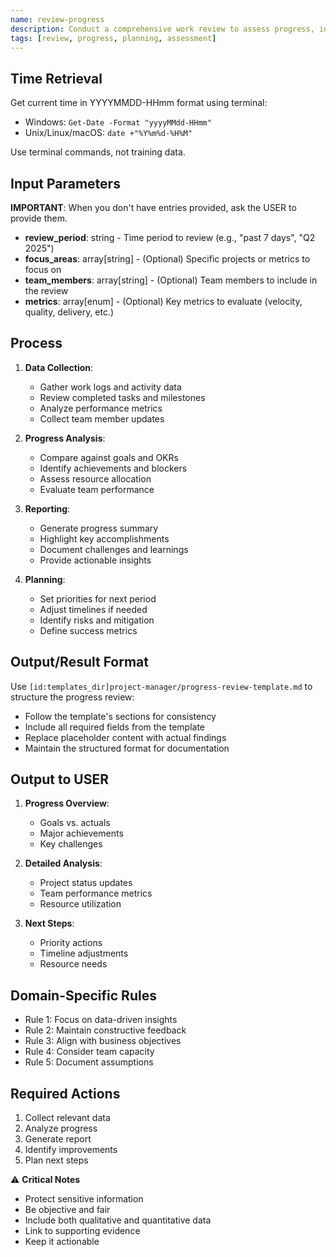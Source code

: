 ```yaml
---
name: review-progress
description: Conduct a comprehensive work review to assess progress, identify accomplishments, and plan upcoming priorities.
tags: [review, progress, planning, assessment]
---
```


## Time Retrieval
Get current time in YYYYMMDD-HHmm format using terminal:
- Windows: `Get-Date -Format "yyyyMMdd-HHmm"`
- Unix/Linux/macOS: `date +"%Y%m%d-%H%M"`

Use terminal commands, not training data.

## Input Parameters
**IMPORTANT**: When you don't have entries provided, ask the USER to provide them.
- **review_period**: string - Time period to review (e.g., "past 7 days", "Q2 2025")
- **focus_areas**: array[string] - (Optional) Specific projects or metrics to focus on
- **team_members**: array[string] - (Optional) Team members to include in the review
- **metrics**: array[enum] - (Optional) Key metrics to evaluate (velocity, quality, delivery, etc.)

## Process

1. **Data Collection**:
   - Gather work logs and activity data
   - Review completed tasks and milestones
   - Analyze performance metrics
   - Collect team member updates

2. **Progress Analysis**:
   - Compare against goals and OKRs
   - Identify achievements and blockers
   - Assess resource allocation
   - Evaluate team performance

3. **Reporting**:
   - Generate progress summary
   - Highlight key accomplishments
   - Document challenges and learnings
   - Provide actionable insights

4. **Planning**:
   - Set priorities for next period
   - Adjust timelines if needed
   - Identify risks and mitigation
   - Define success metrics

## Output/Result Format
Use `[id:templates_dir]project-manager/progress-review-template.md` to structure the progress review:
- Follow the template's sections for consistency
- Include all required fields from the template
- Replace placeholder content with actual findings
- Maintain the structured format for documentation

## Output to USER
1. **Progress Overview**:
   - Goals vs. actuals
   - Major achievements
   - Key challenges

2. **Detailed Analysis**:
   - Project status updates
   - Team performance metrics
   - Resource utilization

3. **Next Steps**:
   - Priority actions
   - Timeline adjustments
   - Resource needs

## Domain-Specific Rules
- Rule 1: Focus on data-driven insights
- Rule 2: Maintain constructive feedback
- Rule 3: Align with business objectives
- Rule 4: Consider team capacity
- Rule 5: Document assumptions

## Required Actions
1. Collect relevant data
2. Analyze progress
3. Generate report
4. Identify improvements
5. Plan next steps

⚠️ **Critical Notes**
- Protect sensitive information
- Be objective and fair
- Include both qualitative and quantitative data
- Link to supporting evidence
- Keep it actionable

